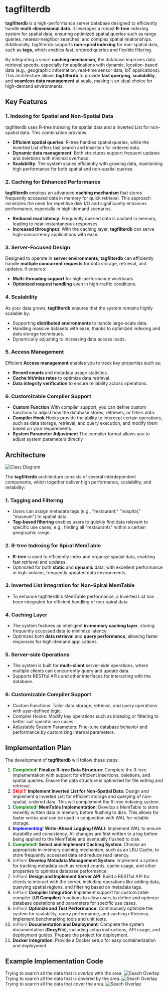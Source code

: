# tagfilterdb

**tagfilterdb** is a high-performance server database designed to efficiently handle **multi-dimensional data**. It leverages a robust **R-tree** indexing system for spatial data, ensuring optimized spatial queries such as range queries, nearest-neighbor searches, and complex spatial relationships. Additionally, tagfilterdb supports **non-spiral indexing** for non-spatial data, such as **tags**, which enables fast, ordered queries and flexible filtering.

By integrating a smart **caching mechanism,** the database improves data retrieval speeds, especially for applications with dynamic, location-based data (e.g., geographic information, real-time sensor data, IoT applications). This architecture allows **tagfilterdb** to provide **fast querying**, **scalability**, and **seamless data management** at scale, making it an ideal choice for high-demand environments.

## Key Features

### 1. **Indexing for Spatial and Non-Spatial Data**
tagfilterdb uses R-tree indexing for spatial data and a Inverted List for non-spatial data. This combination provides:
- **Efficient spatial queries**: R-tree handles spatial queries, while the Inverted List offers fast search and insertion for ordered data.
- **Dynamic data management**: Both structures support frequent updates and deletions with minimal overhead.
- **Scalability**: The system scales efficiently with growing data, maintaining high performance for both spatial and non-spatial queries.

### 2. **Caching for Enhanced Performance**
**tagfilterdb** employs an advanced **caching mechanism** that stores frequently accessed data in memory for quick retrieval. This approach minimizes the need for repetitive disk I/O and significantly enhances performance, especially in high-demand scenarios.
- **Reduced read latency**: Frequently queried data is cached in memory, leading to near-instantaneous responses.
- **Increased throughput**: With the caching layer, **tagfilterdb** can serve high-concurrency applications with ease.

### 3. **Server-Focused Design**
Designed to operate in **server environments**, **tagfilterdb** can efficiently handle **multiple concurrent requests** for data storage, retrieval, and updates. It ensures:
- **Multi-threading support** for high-performance workloads.
- **Optimized request handling** even in high-traffic conditions.

### 4. **Scalability**
As your data grows, **tagfilterdb** ensures that the system remains highly scalable by:
- Supporting **distributed environments** to handle large-scale data.
- Handling massive datasets with ease, thanks to optimized indexing and data storage techniques.
- Dynamically adjusting to increasing data access loads.

### 5. **Access Management**
Efficient **Access management** enables you to track key properties such as:
- **Record counts** and metadata usage statistics.
- **Cache hit/miss rates** to optimize data retrieval.
- **Data integrity verification** to ensure reliability across operations.

### 6. **Customizable Compiler Support**
- **Custom Function** With compiler support, you can define custom functions to adjust how the database stores, retrieves, or filters data.
- **Compiler Hook** Hooks provide the ability to intercept certain operations, such as data storage, retrieval, and query execution, and modify them based on your requirements.
- **System Parameter Adjustment** The compiler format allows you to adjust system parameters directly

## Architecture

![Class Diagram](./image/ClassDiagram.webp)

The **tagfilterdb** architecture consists of several interdependent components, which together deliver high performance, scalability, and reliability:

### 1. **Tagging and Filtering**
- Users can assign metadata tags (e.g., "restaurant," "hospital," "museum") to spatial data.
- **Tag-based filtering** enables users to quickly find data relevant to specific use cases, e.g., finding all "restaurants" within a certain geographic range.

### 2. **R-tree Indexing for Spiral MemTable**
- **R-tree** is used to efficiently index and organize spatial data, enabling fast retrieval and updates.
- Optimized for both **static** and **dynamic** data, with excellent performance in high-volume, frequently updated data environments.

### 3. **Inverted List Integration for Non-Spiral MemTable**
- To enhance tagfilterdb's MemTable performance, a Inverted List has been integrated for efficient handling of non-spiral data.

### 4. **Caching Layer**
- The system features an intelligent **in-memory caching layer**, storing frequently accessed data to minimize latency.
- Optimizes both **data retrieval** and **query performance**, allowing faster responses for high-demand applications.

### 5. **Server-side Operations**
- The system is built for **multi-client** server-side operations, where multiple clients can concurrently query and update data.
- Supports RESTful APIs and other interfaces for interacting with the database.

### 6. **Customizable Compiler Support**
- Custom Functions: Tailor data storage, retrieval, and query operations with user-defined logic.
- Compiler Hooks: Modify key operations such as indexing or filtering to better suit specific use cases.
- Adjustable System Parameters: Fine-tune database behavior and performance by customizing internal parameters.

## Implementation Plan

The development of **tagfilterdb** will follow these steps:

1.  <span style="color:green; font-weight:bold;">**Completed!**</span> **Finalize R-tree Data Structure**: Complete the R-tree implementation with support for efficient insertions, deletions, and spatial queries. Ensure the data structure is optimized for file writing and retrieval.
2.  <span style="color:red; font-weight:bold;">**Skip!!!**</span> **Implement Inverted List for Non-Spatial Data**: Design and implement a Inverted List for efficient storage and querying of non-spatial, ordered data. This will complement the R-tree indexing system.
3.  <span style="color:green; font-weight:bold;">**Completed!**</span> **MemTable Implementation**: Develop a MemTable to store recently written data in memory before flushing to disk. This allows for faster writes and can be used in conjunction with WAL for reliable storage.
4.  <span style="color:blue; font-weight:bold;">**Implementing!**</span> **Write-Ahead Logging (WAL)**: Implement WAL to ensure durability and consistency. All changes are first written to a log before being applied to the MemTable and eventually flushed to disk.
5.  <span style="color:green; font-weight:bold;">**Completed!**</span> **Select and Implement Caching System**: Choose an appropriate in-memory caching mechanism, such as an LRU Cache, to store frequently accessed data and reduce read latency.
6. <span style="color:gray; font-weight:bold;">**InPlan!**</span> **Develop Metadata Management System**: Implement a system for tracking metadata such as record counts, cache usage, and other properties to optimize database performance.
7. <span style="color:gray; font-weight:bold;">**InPlan!**</span> **Design and Implement Server API**: Build a RESTful API for clients to interact with the server, including operations like adding data, querying spatial regions, and filtering based on metadata tags.
8. <span style="color:gray; font-weight:bold;">**InPlan!**</span> **Compiler Integration** Implement support for customizable compiler (**LR Compiler**) functions to allow users to define and optimize database operations and parameters for specific use cases.
9. <span style="color:gray; font-weight:bold;">**InPlan!**</span> **Optimize and Test Performance**: Continuously optimize the system for scalability, query performance, and caching efficiency. Implement benchmarking tools and unit tests.
10. <span style="color:gray; font-weight:bold;">**InPlan!**</span> **Documentation and Deployment**: Complete the system documentation (**DoxyFile**), including setup instructions, API usage, and deployment guides. Prepare the project for deployment.
11. **Docker Integration**: Provide a Docker setup for easy containerization and deployment.

## Example Implementation Code
Trying to search all the data that is overlap with the area.
![Seach Overlap](./image/searchOverlap.png)
Trying to search all the data that is covered by the area.
![Seach Overlap](./image/searchCover.png)
Trying to search all the data that cover the area.
![Seach Overlap](./image/searchUnder.png)

